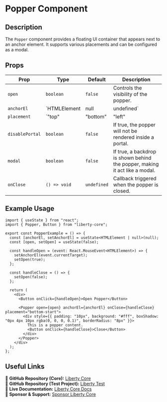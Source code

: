 # Popper Component

## Description
The `Popper` component provides a floating UI container that appears next to an anchor element. It supports various placements and can be configured as a modal.

## Props

| Prop          | Type                                      | Default        | Description |
|--------------|------------------------------------------|----------------|-------------|
| `open`      | `boolean`                              | `false`       | Controls the visibility of the popper. |
| `anchorEl`  | `HTMLElement | null | undefined`       | `undefined`  | The element that the popper is anchored to. |
| `placement` | `"top" | "bottom" | "left" | "right" | "bottom-start" | "bottom-end"` | `"bottom-start"` | The position of the popper relative to the anchor. |
| `disablePortal` | `boolean`                           | `false`      | If true, the popper will not be rendered inside a portal. |
| `modal`     | `boolean`                              | `false`      | If true, a backdrop is shown behind the popper, making it act like a modal. |
| `onClose`   | `() => void`                           | `undefined`  | Callback triggered when the popper is closed. |

## Example Usage
```tsx
import { useState } from "react";
import { Popper, Button } from "liberty-core";

export const PopperExample = () => {
  const [anchorEl, setAnchorEl] = useState<HTMLElement | null>(null);
  const [open, setOpen] = useState(false);

  const handleOpen = (event: React.MouseEvent<HTMLElement>) => {
    setAnchorEl(event.currentTarget);
    setOpen(true);
  };

  const handleClose = () => {
    setOpen(false);
  };

  return (
    <div>
      <Button onClick={handleOpen}>Open Popper</Button>

      <Popper open={open} anchorEl={anchorEl} onClose={handleClose} placement="bottom-start">
        <div style={{ padding: "10px", background: "#fff", boxShadow: "0px 4px 10px rgba(0, 0, 0, 0.1)", borderRadius: "8px" }}>
          This is a popper content.
          <Button onClick={handleClose}>Close</Button>
        </div>
      </Popper>
    </div>
  );
};
```

## Useful Links
🔗 **GitHub Repository (Core):** [Liberty Core](https://github.com/fblettner/liberty-core/)  
🔗 **GitHub Repository (Test Project):** [Liberty Test](https://github.com/fblettner/liberty-test/)  
📖 **Live Documentation:** [Liberty Core Docs](https://docs.nomana-it.fr/liberty-core/)  
💖 **Sponsor & Support:** [Sponsor Liberty Core](https://github.com/sponsors/fblettner) 